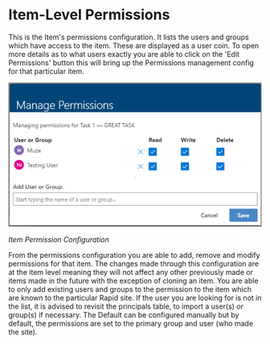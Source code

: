 # Item-Level Permissions

This is the Item's permissions configuration. It lists the users and groups which have access to the item. These are displayed as a user coin. To open more details as to what users exactly you are able to click on the 'Edit Permissions' button this will bring up the Permissions management config for that particular item.

![Item-Level Permissions 01.png](./downloaded_image_1705285792600.png)

*Item Permission Configuration*

From the permissions configuration you are able to add, remove and modify permissions for that item. The changes made through this configuration are at the item level meaning they will not affect any other previously made or items made in the future with the exception of cloning an item. You are able to only add existing users and groups to the permission to the item which are known to the particular Rapid site. If the user you are looking for is not in the list, it is advised to revisit the principals table, to import a user(s) or group(s) if necessary. The Default can be configured manually but by default, the permissions are set to the primary group and user (who made the site).